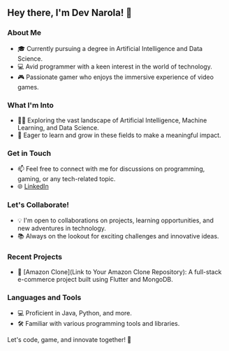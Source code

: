 ## Hey there, I'm Dev Narola! 👋

### About Me
- 🎓 Currently pursuing a degree in Artificial Intelligence and Data Science.
- 💻 Avid programmer with a keen interest in the world of technology.
- 🎮 Passionate gamer who enjoys the immersive experience of video games.

### What I'm Into
- 👨‍💻 Exploring the vast landscape of Artificial Intelligence, Machine Learning, and Data Science.
- 🚀 Eager to learn and grow in these fields to make a meaningful impact.

### Get in Touch
- 📫 Feel free to connect with me for discussions on programming, gaming, or any tech-related topic.
- 🌐 [LinkedIn](https://www.linkedin.com/in/devnarola/)

### Let's Collaborate!
- 💡 I'm open to collaborations on projects, learning opportunities, and new adventures in technology.
- 📚 Always on the lookout for exciting challenges and innovative ideas.

### Recent Projects
- 🚀 [Amazon Clone](Link to Your Amazon Clone Repository): A full-stack e-commerce project built using Flutter and MongoDB.

### Languages and Tools
- 💻 Proficient in Java, Python, and more.
- 🛠️ Familiar with various programming tools and libraries.

Let's code, game, and innovate together! 🚀
